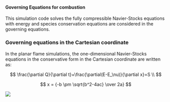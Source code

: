 
#### Governing Equations for combustion

This simulation code solves the fully compressible Navier-Stocks equations with energy and species conservation equations are considered in the governing equations.

### Governing equations in the Cartesian coordinate
In the planar flame simulations, the one-dimensional Navier-Stocks equations in the conservative form in the Cartesian coordinate are written as:

$$
\frac{\partial Q}{\partial t}+\frac{\partial(E-E_\nu)}{\partial x}=S \\
$$



$$ x = {-b \pm \sqrt{b^2-4ac} \over 2a} $$



<img src="https://latex.codecogs.com/svg.image?\frac{\partial&space;Q}{\partial&space;t}&plus;\frac{\partial&space;E}{\partial&space;x}=0&space;" />

